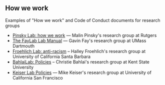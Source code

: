 ## How we work

Examples of "How we work" and Code of Conduct documents for research groups

- [Pinsky Lab: how we work](https://github.com/pinskylab/how_we_work) — Malin Pinsky's research group at Rutgers
- [The FayLab Lab Manual](https://thefaylab.github.io/lab-manual/index.html) — Gavin Fay's research group at UMass Dartmouth
- [Froehlich Lab: anti-racism](https://github.com/Froehlich-Lab/anti-racism) – Halley Froehlich's research group at University of California Santa Barbara
- [BahlaiLab: Policies](https://github.com/BahlaiLab/Policies) – Christie Bahlai's research group at Kent State University
- [Keiser Lab Policies](https://github.com/keiserlab/policy/) — Mike Keiser's research group at University of California San Francisco

<!---Tweets 

https://twitter.com/orchid00/status/1313762179850485762


--->
